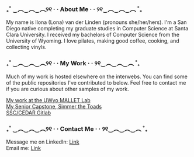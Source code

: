### ₊˚ ‿︵‿︵‿︵୨୧ · · About Me · · ୨୧‿︵‿︵‿︵ ˚₊

My name is Ilona (Lona) van der Linden (pronouns she/her/hers). I'm a San Diego native completing my graduate studies in Computer Science at Santa Clara University. I received my bachelors of Computer Science from the University of Wyoming. I love pilates, making good coffee, cooking, and collecting vinyls.

### ₊˚ ‿︵‿︵‿︵୨୧ · · My Work · · ୨୧‿︵‿︵‿︵ ˚₊

Much of my work is hosted elsewhere on the interwebs. You can find some of the public repositories I've contributed to below. Feel free to contact me if you are curious about other samples of my work.

[My work at the UWyo MALLET Lab](https://github.com/uwyo-mallet/ML-Task-Comparison)<br>
[My Senior Capstone, Simmer the Toads](https://github.com/jarulsamy/SimmerTheToads)<br>
[SSC/CEDAR Gitlab](https://gitlab.com/UWyo-SSC)

### ₊˚ ‿︵‿︵‿︵୨୧ · · Contact Me · · ୨୧‿︵‿︵‿︵ ˚₊

Message me on LinkedIn: [Link](https://www.linkedin.com/in/lonavdlin/)<br>
Email me: [Link](mailto:lonavdlin@gmail.com)

<!--
**lonalynn/lonalynn** is a ✨ _special_ ✨ repository because its `README.md` (this file) appears on your GitHub profile.

Here are some ideas to get you started:

- 🔭 I’m currently working on ...
- 🌱 I’m currently learning ...
- 👯 I’m looking to collaborate on ...
- 🤔 I’m looking for help with ...
- 💬 Ask me about ...
- 📫 How to reach me: ...
- 😄 Pronouns: ...
- ⚡ Fun fact: ...
-->
